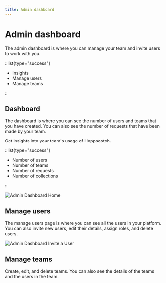 ```yaml
---
title: Admin dashboard
---
```


# Admin dashboard

The admin dashboard is where you can manage your team and invite users to work with you.

::list{type="success"}

- Insights
- Manage users
- Manage teams

::

## Dashboard

The dashboard is where you can see the number of users and teams that you have created. You can also see the number of requests that have been made by your team.

Get insights into your team's usage of Hoppscotch.

::list{type="success"}

- Number of users
- Number of teams
- Number of requests
- Number of collections

::

![Admin Dashboard Home](/self-host/dashboard-home.png)

## Manage users

The manage users page is where you can see all the users in your platform. You can also invite new users, edit their details, assign roles, and delete users.

![Admin Dashboard Invite a User](/self-host/admin-invite-user.png)

## Manage teams

Create, edit, and delete teams. You can also see the details of the teams and the users in the team.
